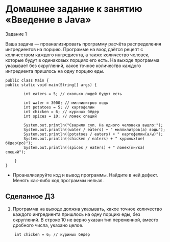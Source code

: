 # Домашнее задание к занятию «Введение в Java»

Задание 1 

Ваша задача — проанализировать программу расчёта распределения ингредиентов на порцию. Программе на вход даётся рецепт с количеством каждого ингредиента, а также количество человек, которые будут в одинаковых порциях его есть. На выходе программа указывает без округлений, какое точное количество каждого ингредиента пришлось на одну порцию еды.

````
public class Main {
public static void main(String[] args) {

        int eaters = 5; // сколько людей будут есть

        int water = 3000; // миллилитров воды
        int potatoes = 5; // картофелин
        int chicken = 6; // куриных бёдер
        int spices = 10; // ложек специй

        System.out.println("Сварили суп. На одного человека вышло:");
        System.out.println((water / eaters) + " миллилитров(а) воды");
        System.out.println((potatoes / eaters) + " картофелин(а/ы)");
        System.out.println((chicken / eaters) + " куриных(ое) бёдер(ро)");
        System.out.println((spices / eaters) + " ложек(ки/ка) специй");

    }
}

````

* Проанализируйте код и вывод программы. Найдите в ней дефект. Менять как-либо код программы нельзя.

## Сделанное ДЗ

1. Программа на выходе должна указывать, какое точное количество каждого ингредиента пришлось на одну порцию еды, без округлений. В строке 10 не верно указан тип переменной, вместо дробного числа, указано целое.

````
    int chicken = 6; // куриных бёдер
````